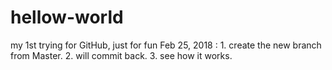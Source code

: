 # hellow-world
my 1st trying for GitHub, just for fun
Feb 25, 2018 : 
    1.  create the new branch from Master. 
    2.  will commit back.
    3.  see how it works.
